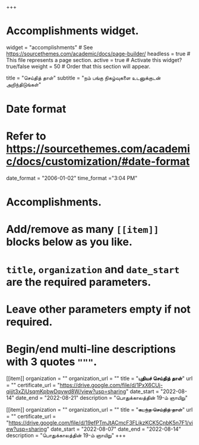 +++
# Accomplishments widget.
widget = "accomplishments"  # See https://sourcethemes.com/academic/docs/page-builder/
headless = true  # This file represents a page section.
active = true  # Activate this widget? true/false
weight = 50  # Order that this section will appear.

title = "செய்தித் தாள்"
subtitle = "நம் பங்கு நிகழ்வுகளை உடனுக்குடன் அறிந்திடுங்கள்"

# Date format
#   Refer to https://sourcethemes.com/academic/docs/customization/#date-format
date_format = "2006-01-02"
time_format ="3:04 PM"

# Accomplishments.
#   Add/remove as many `[[item]]` blocks below as you like.
#   `title`, `organization` and `date_start` are the required parameters.
#   Leave other parameters empty if not required.
#   Begin/end multi-line descriptions with 3 quotes `"""`.


[[item]]
  organization = ""
  organization_url = ""
  title = "**புதியச் செய்தித் தாள்**"
  url = ""
  certificate_url = "https://drive.google.com/file/d/1PxX6CUj-qijjt3xZjUsqmKpbwDqywd8W/view?usp=sharing"
  date_start = "2022-08-14"
  date_end = "2022-08-21"
  description = "பொதுக்காலத்தின் 19-ம் ஞாயிறு"

[[item]]
  organization = ""
  organization_url = ""
  title = "~~கடந்த செய்தித் தாள்~~"
  url = ""
  certificate_url = "https://drive.google.com/file/d/19efPTmJtACmcF3FLikzKCK5CnbK5n7F1/view?usp=sharing"
  date_start = "2022-08-07"
  date_end = "2022-08-14"
  description = "பொதுக்காலத்தின் 19-ம் ஞாயிறு"
+++
